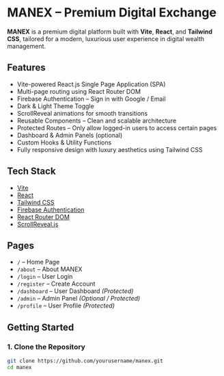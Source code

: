 # MANEX – Premium Digital Exchange

**MANEX** is a premium digital platform built with **Vite**, **React**, and **Tailwind CSS**, tailored for a modern, luxurious user experience in digital wealth management.

## Features

- Vite-powered React.js Single Page Application (SPA)
- Multi-page routing using React Router DOM
- Firebase Authentication – Sign in with Google / Email
- Dark & Light Theme Toggle
- ScrollReveal animations for smooth transitions
- Reusable Components – Clean and scalable architecture
- Protected Routes – Only allow logged-in users to access certain pages
- Dashboard & Admin Panels (optional)
- Custom Hooks & Utility Functions
- Fully responsive design with luxury aesthetics using Tailwind CSS

## Tech Stack

- [Vite](https://vitejs.dev/)
- [React](https://reactjs.org/)
- [Tailwind CSS](https://tailwindcss.com/)
- [Firebase Authentication](https://firebase.google.com/docs/auth)
- [React Router DOM](https://reactrouter.com/)
- [ScrollReveal.js](https://scrollrevealjs.org/)

## Pages

- `/` – Home Page
- `/about` – About MANEX
- `/login` – User Login
- `/register` – Create Account
- `/dashboard` – User Dashboard *(Protected)*
- `/admin` – Admin Panel *(Optional / Protected)*
- `/profile` – User Profile *(Protected)*

## Getting Started

### 1. Clone the Repository
```bash
git clone https://github.com/yourusername/manex.git
cd manex
